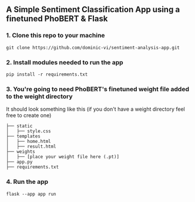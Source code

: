 ## A Simple Sentiment Classification App using a finetuned PhoBERT & Flask

### 1. Clone this repo to your machine
    git clone https://github.com/dominic-vi/sentiment-analysis-app.git

### 2. Install modules needed to run the app
    pip install -r requirements.txt

### 3. You're going to need PhoBERT's finetuned weight file added to the weight directory
It should look something like this (if you don't have a weight directory feel free to create one)

    ├── static                    
    │   ├── style.css
    ├── templates                    
    │   ├── home.html
    │   ├── result.html
    ├── weights                    
    │   ├── [place your weight file here (.pt)]
    ├── app.py                    
    ├── requirements.txt 

### 4. Run the app
    flask --app app run